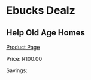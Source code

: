 
# Ebucks Dealz
## Help Old Age Homes
[Product Page](https://www.ebucks.com/web/shop/productSelected.do?prodId=1133148387&catId=365579701)

Price: R100.00

Savings: 


	
